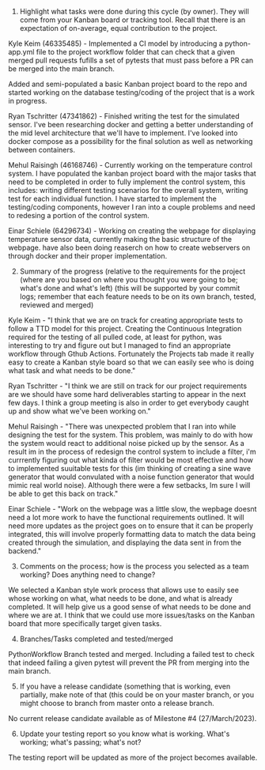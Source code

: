 1. Highlight what tasks were done during this cycle (by owner).   They will come from your Kanban board or tracking tool. Recall that there is an expectation of on-average, equal contribution to the project.

Kyle Keim (46335485) - Implemented a CI model by introducing a python-app.yml file to the project workflow folder that can check that a given merged pull requests 
fufills a set of pytests that must pass before a PR can be merged into the main branch.

Added and semi-populated a basic Kanban project board to the repo and started working on the database testing/coding of the project that is a work in progress.


Ryan Tschritter (47341862) - Finished writing the test for the simulated sensor. I've been researching docker and getting a better understanding of the mid level architecture that we'll have to implement. I've looked into docker compose as a possibility for the final solution as well as networking between containers.


Mehul Raisingh (46168746) - Currently working on the temperature control system. I have populated the kanban project board with the major tasks that need to be completed in order to fully implement the control system, this includes: writing different testing scenarios for the overall system, writing test for each individual function. I have started to implement the testing/coding components, however I ran into a couple problems and need to redesing a portion of the control system.


Einar Schiele (64296734) - Working on creating the webpage for displaying temperature sensor data, currently making the basic structure of the webpage. have also been doing reaserch on how to create webservers on through docker and their proper implementation.




2. Summary of the progress (relative to the requirements for the project (where are you based on where you thought you were going to be;  what's done and what's left) (this will be supported by your commit logs; remember that each feature needs to be on its own branch, tested, reviewed and merged)

Kyle Keim - "I think that we are on track for creating appropriate tests to follow a TTD model for this project. Creating the Continuous Integration required for the testing of all pulled code, at least for python, was interesting to try and figure out but I managed to find an appropriate workflow through Gthub Actions. Fortunately 
the Projects tab made it really easy to create a Kanban style board so that we can easily see who is doing what task and what needs to be done."

Ryan Tschritter - "I think we are still on track for our project requirements are we should have some hard deliverables starting to appear in the next few days. I think a group meeting is also in order to get everybody caught up and show what we've been working on."

Mehul Raisingh - "There was unexpected problem that I ran into while designing the test for the system. This problem, was mainly to do with how the system would react to additional noise picked up by the sensor. As a result im in the process of redesign the control system to include a filter, i'm currrently figuring out what kinda of filter would be most effective and how to implemented suuitable tests for this (im thinking of creating a sine wave generator that would convulated with a noise function generator that would mimic real world noise). Although there were a few setbacks, Im sure I will be able to get this back on track."

Einar Schiele - "Work on the webpage was a little slow, the wepbage doesnt need a lot more work to have the functional requirements outlined. It will need more updates as the project goes on to ensure that it can be properly integrated, this will involve properly formatting data to match the data being created through the simulation, and displaying the data sent in from the backend."

3. Comments on the process;  how is the process you selected as a team working?  Does anything need to change?

We selected a Kanban style work process that allows use to easily see whose working on what, what needs to be done, and what is already completed. It will help
give us a good sense of what needs to be done and where we are at. I think that we could use more issues/tasks on the Kanban board that more specifically target given tasks.


4. Branches/Tasks completed and tested/merged 

PythonWorkflow Branch tested and merged. Including a failed test to check that indeed failing a given pytest will prevent the PR from merging into the main branch.


5. If you have a release candidate (something that is working, even partially, make note of that (this could be on your master branch, or you might choose to branch from master onto a release branch.  

No current release candidate available as of Milestone #4 (27/March/2023).

6. Update your testing report so you know what is working.  What's working; what's passing; what's not? 

The testing report will be updated as more of the project becomes available.
